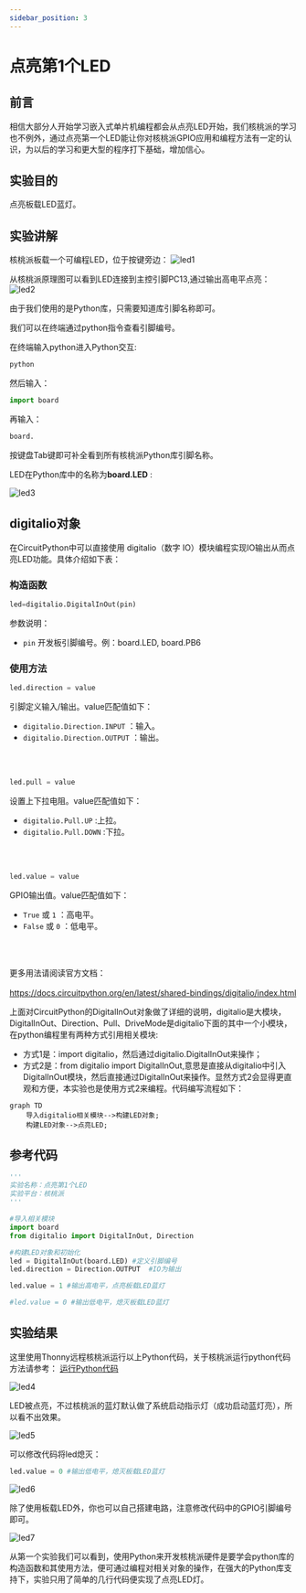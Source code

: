 ```yaml
---
sidebar_position: 3
---
```


# 点亮第1个LED

## 前言
相信大部分人开始学习嵌入式单片机编程都会从点亮LED开始，我们核桃派的学习也不例外，通过点亮第一个LED能让你对核桃派GPIO应用和编程方法有一定的认识，为以后的学习和更大型的程序打下基础，增加信心。

## 实验目的
点亮板载LED蓝灯。

## 实验讲解

核桃派板载一个可编程LED，位于按键旁边：
![led1](./img/led/led1.png)

从核桃派原理图可以看到LED连接到主控引脚PC13,通过输出高电平点亮：
![led2](./img/led/led2.png)

由于我们使用的是Python库，只需要知道库引脚名称即可。

我们可以在终端通过python指令查看引脚编号。

在终端输入python进入Python交互:
```bash
python
```

然后输入：
```python
import board
```
再输入：
```python
board.
```
按键盘Tab键即可补全看到所有核桃派Python库引脚名称。

LED在Python库中的名称为**board.LED** :

![led3](./img/led/led3.png)

## digitalio对象

在CircuitPython中可以直接使用 digitalio（数字 IO）模块编程实现IO输出从而点亮LED功能。具体介绍如下表：

### 构造函数
```python
led=digitalio.DigitalInOut(pin)
```
参数说明：
- `pin` 开发板引脚编号。例：board.LED, board.PB6

### 使用方法
```python
led.direction = value
```
引脚定义输入/输出。value匹配值如下：
- `digitalio.Direction.INPUT` ：输入。
- `digitalio.Direction.OUTPUT` ：输出。

<br></br>

```python
led.pull = value
```
设置上下拉电阻。value匹配值如下：
- `digitalio.Pull.UP` :上拉。  
- `digitalio.Pull.DOWN` :下拉。  

<br></br>

```python
led.value = value
```
GPIO输出值。value匹配值如下：
- `True` 或 `1` ：高电平。
- `False` 或 `0` ：低电平。

<br></br>

更多用法请阅读官方文档：<br></br>
https://docs.circuitpython.org/en/latest/shared-bindings/digitalio/index.html

上面对CircuitPython的DigitalInOut对象做了详细的说明，digitalio是大模块，DigitalInOut、Direction、Pull、DriveMode是digitalio下面的其中一个小模块，在python编程里有两种方式引用相关模块:

- 方式1是：import digitalio，然后通过digitalio.DigitalInOut来操作；
- 方式2是：from digitalio import DigitalInOut,意思是直接从digitalio中引入DigitalInOut模块，然后直接通过DigitalInOut来操作。显然方式2会显得更直观和方便，本实验也是使用方式2来编程。代码编写流程如下：

```mermaid
graph TD
    导入digitalio相关模块-->构建LED对象;
    构建LED对象-->点亮LED;
```

## 参考代码

```python
'''
实验名称：点亮第1个LED
实验平台：核桃派
'''

#导入相关模块
import board
from digitalio import DigitalInOut, Direction

#构建LED对象和初始化
led = DigitalInOut(board.LED) #定义引脚编号
led.direction = Direction.OUTPUT  #IO为输出

led.value = 1 #输出高电平，点亮板载LED蓝灯

#led.value = 0 #输出低电平，熄灭板载LED蓝灯
```

## 实验结果

这里使用Thonny远程核桃派运行以上Python代码，关于核桃派运行python代码方法请参考： [运行Python代码](../python_run.md)

![led4](./img/led/led4.png)


LED被点亮，不过核桃派的蓝灯默认做了系统启动指示灯（成功启动蓝灯亮），所以看不出效果。

![led5](./img/led/led5.png)

可以修改代码将led熄灭：
```python
led.value = 0 #输出低电平，熄灭板载LED蓝灯
```
![led6](./img/led/led6.png)

除了使用板载LED外，你也可以自己搭建电路，注意修改代码中的GPIO引脚编号即可。

![led7](./img/led/led7.png)

从第一个实验我们可以看到，使用Python来开发核桃派硬件是要学会python库的构造函数和其使用方法，便可通过编程对相关对象的操作，在强大的Python库支持下，实验只用了简单的几行代码便实现了点亮LED灯。
